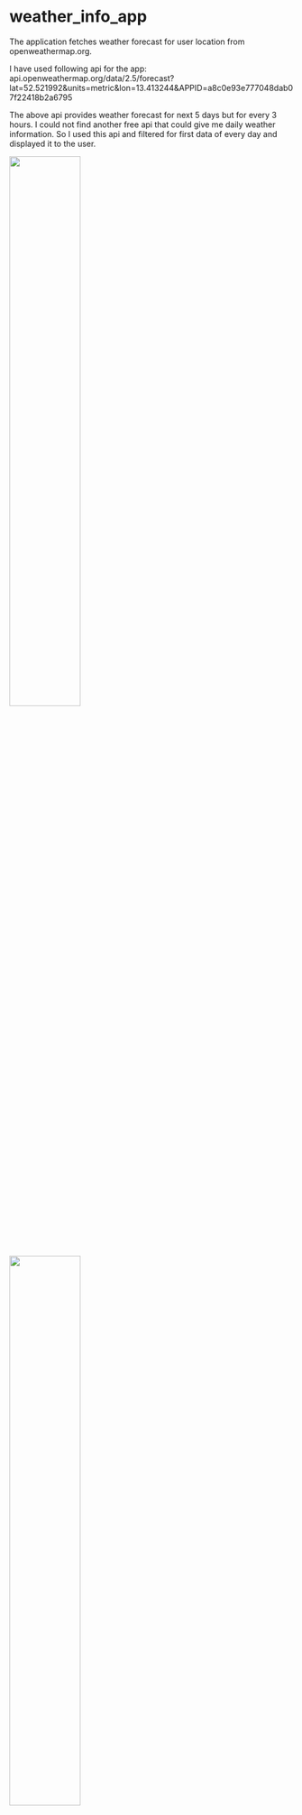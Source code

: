 # weather_info_app

The application fetches weather forecast for user location from openweathermap.org.

I have used following api for the app:
api.openweathermap.org/data/2.5/forecast?lat=52.521992&units=metric&lon=13.413244&APPID=a8c0e93e777048dab07f22418b2a6795

The above api provides weather forecast for next 5 days but for every 3 hours. I could not find another free api that could give me daily weather information.
So I used this api and filtered for first data of every day and displayed it to the user.

<img src="[https://github.com/dearestpankaj/weatherInfo/assets/987922/a5ddbae6-40c1-4cae-9a7f-acc6e2f96200](https://github.com/dearestpankaj/weatherInfo/assets/987922/e2d0a50d-97cb-4b7a-a5cf-d1e72c7c3e66)" width=50% height=50%>

<img src="https://github.com/dearestpankaj/weatherInfo/assets/987922/a5ddbae6-40c1-4cae-9a7f-acc6e2f96200" width=50% height=50%>

<img src="https://github.com/dearestpankaj/weatherInfo/assets/987922/a5ddbae6-40c1-4cae-9a7f-acc6e2f96200" width=50% height=50%>



## Architecture

Application is build with bloc architecture and uses clean architecture with it to provide benefits of layered architecture and more closely follow SOLID principals.

An overview of clean architecture:

<img width="484" alt="Clean_Arch" src="https://github.com/dearestpankaj/weatherInfo/assets/987922/d340138e-bea2-4eb1-b32b-ad94ea3a3b4f">
![Simulator Screenshot - iPhone 15 Pro - 2024-03-04 at 13 48 53](https://github.com/dearestpankaj/weatherInfo/assets/987922/e2d0a50d-97cb-4b7a-a5cf-d1e72c7c3e66)
